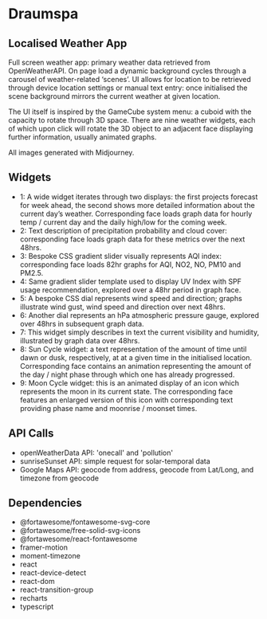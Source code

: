 # Draumspa

## Localised Weather App

Full screen weather app: primary weather data retrieved from OpenWeatherAPI. On page load a dynamic background cycles through a carousel of weather-related ‘scenes’. UI allows for location to be retrieved through device location settings or manual text entry: once initialised the scene background mirrors the current weather at given location.

The UI itself is inspired by the GameCube system menu: a cuboid with the capacity to rotate through 3D space. There are nine weather widgets, each of which upon click will rotate the 3D object to an adjacent face displaying further information, usually animated graphs.

All images generated with Midjourney.

## Widgets

- 1: A wide widget iterates through two displays: the first projects forecast for week ahead, the second shows more detailed information about the current day’s weather. Corresponding face loads graph data for hourly temp / current day and the daily high/low for the coming week.
- 2: Text description of precipitation probability and cloud cover: corresponding face loads graph data for these metrics over the next 48hrs.
- 3: Bespoke CSS gradient slider visually represents AQI index: corresponding face loads 82hr graphs for AQI, NO2, NO, PM10 and PM2.5.
- 4: Same gradient slider template used to display UV Index with SPF usage recommendation, explored over a 48hr period in graph face.
- 5: A bespoke CSS dial represents wind speed and direction; graphs illustrate wind gust, wind speed and direction over next 48hrs.
- 6: Another dial represents an hPa atmospheric pressure gauge, explored over 48hrs in subsequent graph data.
- 7: This widget simply describes in text the current visibility and humidity, illustrated by graph data over 48hrs.
- 8: Sun Cycle widget: a text representation of the amount of time until dawn or dusk, respectively, at at a given time in the initialised location. Corresponding face contains an animation representing the amount of the day / night phase through which one has already progressed.
- 9: Moon Cycle widget: this is an animated display of an icon which represents the moon in its current state. The corresponding face features an enlarged version of this icon with corresponding text providing phase name and moonrise / moonset times.

## API Calls

- openWeatherData API: 'onecall' and 'pollution'
- sunriseSunset API: simple request for solar-temporal data
- Google Maps API: geocode from address, geocode from Lat/Long, and timezone from geocode

## Dependencies

- @fortawesome/fontawesome-svg-core
- @fortawesome/free-solid-svg-icons
- @fortawesome/react-fontawesome
- framer-motion
- moment-timezone
- react
- react-device-detect
- react-dom
- react-transition-group
- recharts
- typescript

